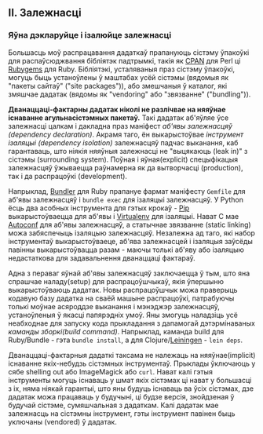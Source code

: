 ## II. Залежнасці
### Яўна дэкларуйце і ізалюйце залежнасці

Большасць моў распрацавання дадаткаў прапануюць сістэму ўпакоўкі для распаўсюджвання бібліятэк падтрымкі, такія як [CPAN](http://www.cpan.org/) для Perl ці [Rubygems](http://rubygems.org/) для Ruby.  Бібліятэкі, усталяваныя праз сістэму ўпакоўкі, могуць быць устаноўлены ў маштабах усёй сістэмы (вядомыя як "пакеты сайтаў" ("site packages")),  або змешчаныя ў каталог, які змяшчае дадатак (вядомы як "vendoring" або "звязванне" ("bundling")).

**Дванаццаці-фактарны дадатак ніколі не разлічвае на няяўнае існаванне агульнасістэмных пакетаў.**  Такі дадатак аб'яўляе ўсе залежнасці цалкам і дакладна праз маніфест *аб'явы залежнасцяў (dependency declaration)*. Акрамя таго, ён выкарыстоўвае *інструмент ізаляцыі (dependency isolation)* залежнасцяў падчас выканання, каб гарантаваць, што ніякія няяўныя залежнасці не "выцякаюць (leak in)" з сістэмы (surrounding system). Поўная і яўная(explicit) спецыфікацыя залежнасцяў ўжываецца раўнамерна як да вытворчасці (production), так і да распрацоўкі (development).

Напрыклад, [Bundler](https://bundler.io/) для Ruby прапануе фармат маніфесту `Gemfile` для аб'явы залежнасцяў і `bundle exec` для ізаляцыі залежнасцяў. У Python ёсць два асобных інструмента для гэтых крокаў - [Pip](http://www.pip-installer.org/en/latest/) выкарыстоўваецца для аб'явы і [Virtualenv](http://www.virtualenv.org/en/latest/) для ізаляцыі. Нават C мае  [Autoconf](http://www.gnu.org/s/autoconf/) для аб'явы залежнасцяў, а статычнае звязванне (static linking) можа забяспечыць ізаляцыю залежнасцяў. Незалежна ад таго, які набор інструментаў выкарыстоўваеце, аб'ява залежнасцей і ізаляцыя заўсёды павінны выкарыстоўвацца разам - маючы толькі аб'яву або ізаляцыю недастаткова для задавальнення дванаццаці фактараў.

Адна з пераваг яўнай аб'явы залежнасцяў заключаецца ў тым, што яна спрашчае наладу(setup) для распрацоўшчыкаў, якія ўпершыню выкарыстоўваюць дадатак. Новы распрацоўшчык можа праверыць кодавую базу дадатка на сваёй машыне распрацоўкі, патрабуючы толькі моўнае асяроддзе выканання і мэнэджэр залежнасцяў, устаноўленыя ў якасці папярэдніх умоў. Яны змогуць наладзіць усё неабходнае для запуску кода прыкладання з дапамогай дэтэрмінаваных *каманды зборкі(build command)*. Напрыклад, каманда build для Ruby/Bundle - гэта `bundle install`, а для Clojure/[Leiningen](https://github.com/technomancy/leiningen#readme) - `lein deps`.

Дванаццаці-фактарныя дадаткі таксама не належаць на няяўнае(implicit) існаванне якіх-небудзь сістэмных інструментаў. Прыклады ўключаюць у сябе shelling out або ImageMagick або `curl`. Нават калі гэтыя інструменты могуць існаваць у шмат якіх сістэмах ці нават у большасці з іх, няма ніякай гарантыі, што яны будуць існаваць ва ўсіх сістэмах, дзе дадатак можа працаваць у будучыні, ці будзе версія, знойдзеная ў будучай сістэме, сумяшчальная з дадаткам. Калі дадатак мае залежнасць на сістэмны інструмент, гэты інструмент павінен быць уключаны (vendored) ў дадатак.
